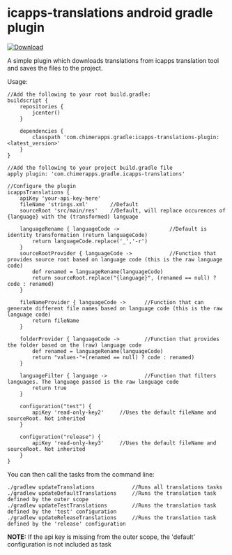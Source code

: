 # icapps-translations android gradle plugin

[ ![Download](https://api.bintray.com/packages/nicolaverbeeck/maven/icapps-translations-gradle-plugin/images/download.svg) ](https://bintray.com/nicolaverbeeck/maven/icapps-translations-gradle-plugin/_latestVersion)

A simple plugin which downloads translations from icapps translation tool and saves the files to the project.

Usage:
```
//Add the following to your root build.gradle:
buildscript {
    repositories {
        jcenter()
    }
    
    dependencies {
        classpath 'com.chimerapps.gradle:icapps-translations-plugin:<latest_version>'
    }
}

//Add the following to your project build.gradle file
apply plugin: 'com.chimerapps.gradle.icapps-translations'

//Configure the plugin
icappsTranslations {
    apiKey 'your-api-key-here'
    fileName 'strings.xml'       //Default
    sourceRoot 'src/main/res'    //Default, will replace occurences of {language} with the (transformed) language
    
    languageRename { languageCode ->                //Default is identity transformation (return languageCode)
        return languageCode.replace('_','-r')
    }
    sourceRootProvider { languageCode ->            //Function that provides source root based on language code (this is the raw language code)
        def renamed = languageRename(languageCode)
        return sourceRoot.replace("{language}", (renamed == null) ? code : renamed)
    }
    
    fileNameProvider { languageCode ->      //Function that can generate different file names based on language code (this is the raw language code)
        return fileName
    }
    
    folderProvider { languageCode ->        //Function that provides the folder based on the (raw) language code
        def renamed = languageRename(languageCode)
        return "values-"+(renamed == null) ? code : renamed)
    }
    
    languageFilter { language ->            //Function that filters languages. The language passed is the raw language code
        return true
    }

    configuration("test") {
        apiKey 'read-only-key2'     //Uses the default fileName and sourceRoot. Not inherited
    }

    configuration("release") {
        apiKey 'read-only-key3'     //Uses the default fileName and sourceRoot. Not inherited
    }
}
```

You can then call the tasks from the command line:
```
./gradlew updateTranslations            //Runs all translations tasks
./gradlew updateDefaultTranslations     //Runs the translation task defined by the outer scope
./gradlew updateTestTranslations        //Runs the translation task defined by the 'test' configuration
./gradlew updateReleaseTranslations     //Runs the translation task defined by the 'release' configuration
```

**NOTE:** If the api key is missing from the outer scope, the 'default' configuration is not included as task
